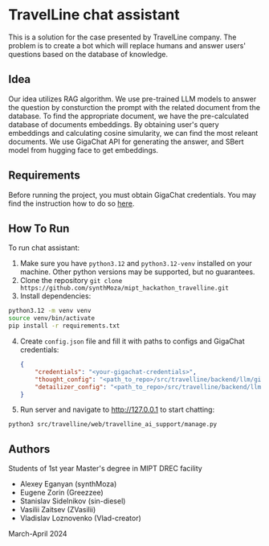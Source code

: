 # TravelLine chat assistant
This is a solution for the case presented by TravelLine company. The problem is to create a bot which will replace humans and answer users' questions based on the database of knowledge.

## Idea
Our idea utilizes RAG algorithm. We use pre-trained LLM models to answer the question by consturction the prompt with the related document from the database. To find the appropriate document, we have the pre-calculated database of documents embeddings. By obtaining user's query embeddings and calculating cosine simularity, we can find the most releant documents. We use GigaChat API for generating the answer, and SBert model from hugging face to get embeddings.

## Requirements
Before running the project, you must obtain GigaChat credentials. You may find the instruction how to do so [here](https://developers.sber.ru/docs/ru/gigachat/individuals-quickstart).

## How To Run
To run chat assistant:
1. Make sure you have `python3.12` and `python3.12-venv`  installed on your machine. Other python versions may be supported, but no guarantees.
2. Clone the repository
  `git clone https://github.com/synthMoza/mipt_hackathon_travelline.git`
3. Install dependencies:
  ```bash
  python3.12 -m venv venv
  source venv/bin/activate
  pip install -r requirements.txt
  ```
4. Create `config.json` file and fill it with paths to configs and GigaChat credentials:
   ```json
   {
       "credentials": "<your-gigachat-credentials>",
       "thought_config": "<path_to_repo>/src/travelline/backend/llm/gigathought.yaml",
       "detailizer_config": "<path_to_repo>/src/travelline/backend/llm/gigadetailizer.yaml"
   }
   ```
5. Run server and navigate to http://127.0.0.1 to start chatting:
```
python3 src/travelline/web/travelline_ai_support/manage.py
```

## Authors
Students of 1st year Master's degree in MIPT DREC facility
- Alexey Eganyan (synthMoza)
- Eugene Zorin (Greezzee)
- Stanislav Sidelnikov (sin-diesel)
- Vasilii Zaitsev (ZVasilii)
- Vladislav Loznovenko (Vlad-creator)

March-April 2024

